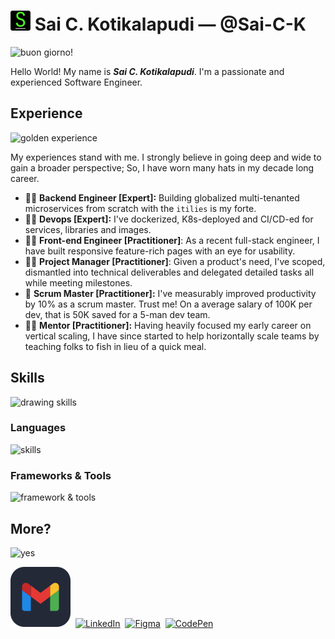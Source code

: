 # ![logo](img/logo32.png) Sai C. Kotikalapudi &mdash; @Sai-C-K

![buon giorno!](https://media.tenor.com/t0Fpx0elmwcAAAAC/giorno-giorno-giovanna.gif)

Hello World! My name is ***Sai C. Kotikalapudi***. I'm a passionate and experienced Software Engineer. 

## Experience 

![golden experience](https://media.tenor.com/274j_RLtt6UAAAAC/giorno-gold-experience.gif)

My experiences stand with me. I strongly believe in going deep and wide to gain a broader perspective; So, I have worn many hats in my decade long  career.

- :construction_worker_man: **Backend Engineer [Expert]:** Building globalized multi-tenanted microservices from scratch with the `itilies` is my forte.
- :man_factory_worker: **Devops [Expert]:** I've dockerized, K8s-deployed and CI/CD-ed for services, libraries and images. 
- :man_artist: **Front-end Engineer [Practitioner]**:  As a recent full-stack engineer, I have built responsive feature-rich pages with an eye for usability.
- :male_detective: **Project Manager [Practitioner]**: Given a product's need, I've scoped, dismantled into technical deliverables and delegated detailed tasks all while meeting milestones.
- :guard: **Scrum Master [Practitioner]:** I've measurably improved productivity by 10% as a scrum master. Trust me! On a average salary of 100K per dev, that is 50K saved for a 5-man dev team.
- :farmer: **Mentor [Practitioner]:** Having heavily focused my early career on vertical scaling, I have since started to help horizontally scale teams by teaching folks to fish in lieu of a quick meal.

## Skills

![drawing skills](https://media.tenor.com/yGfozCgJ14UAAAAC/elijahkujo-rohan-kishibe.gif)

### Languages

![skills](https://skillicons.dev/icons?i=java,kotlin,ruby,python,javascript,ts,html,css,bash&perline=4)

### Frameworks & Tools
![framework & tools](https://skillicons.dev/icons?i=idea,spring,rails,gradle,figma,react,tailwind,jenkins,mysql,redis,docker,kubernetes,postman&perline=4)

## More?

![yes](https://media.tenor.com/qOG4OEr9rFcAAAAC/jojos-bizarre-adventures-jotaro.gif)

[![Gmail](img/gmail-dark-48.svg)](mailto:Sai.C.K.Dev@gmail.com)&nbsp;&nbsp;[![LinkedIn](https://skillicons.dev/icons?i=linkedin)](https://www.linkedin.com/in/SaiCK)&nbsp;&nbsp;[![Figma](https://skillicons.dev/icons?i=figma)](https://www.figma.com/@saick)&nbsp;&nbsp;[![CodePen](https://skillicons.dev/icons?i=codepen)](https://codepen.io/sai-c-k)


